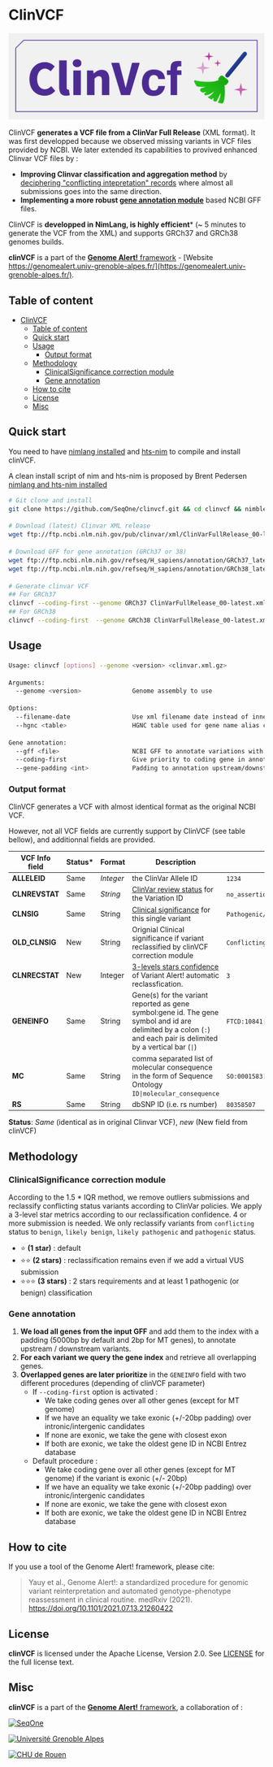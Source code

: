 # ClinVCF

![ClinVCF-logo](clinvcf.png)

ClinVCF **generates a VCF file from a ClinVar Full Release** (XML format). It was first developped because we observed missing variants in VCF files provided by NCBI. We later extended its capabilities to provived enhanced Clinvar VCF files by :

- **Improving Clinvar classification and aggregation method** by [deciphering "conflicting intepretation" records](#clinicalsignificance-correction-module) where almost all submissions goes into the same direction.
- **Implementing a more robust [gene annotation module](#gene-annotation)** based NCBI GFF files.

ClinVCF is **developped in NimLang, is highly efficient*** (~ 5 minutes to generate the VCF from the XML) and supports GRCh37 and GRCh38 genomes builds.

**clinVCF** is a part of the [**Genome Alert!** framework](https://github.com/SeqOne/GenomeAlert_app) - [Website https://genomealert.univ-grenoble-alpes.fr/](https://genomealert.univ-grenoble-alpes.fr/).

## Table of content

- [ClinVCF](#clinvcf)
  - [Table of content](#table-of-content)
  - [Quick start](#quick-start)
  - [Usage](#usage)
    - [Output format](#output-format)
  - [Methodology](#methodology)
    - [ClinicalSignificance correction module](#clinicalsignificance-correction-module)
    - [Gene annotation](#gene-annotation)
  - [How to cite](#how-to-cite)
  - [License](#license)
  - [Misc](#misc)

## Quick start

You need to have [nimlang installed](https://nim-lang.org/install_unix.html) and [hts-nim](https://github.com/brentp/hts-nim) to compile and install clinVCF.

A clean install script of nim and hts-nim is proposed by Brent Pedersen [nimlang and hts-nim installed](https://github.com/brentp/hts-nim/blob/master/scripts/install.sh)

```bash
# Git clone and install
git clone https://github.com/SeqOne/clinvcf.git && cd clinvcf && nimble install

# Download (latest) Clinvar XML release
wget ftp://ftp.ncbi.nlm.nih.gov/pub/clinvar/xml/ClinVarFullRelease_00-latest.xml.gz

# Download GFF for gene annotation (GRCh37 or 38)
wget ftp://ftp.ncbi.nlm.nih.gov/refseq/H_sapiens/annotation/GRCh37_latest/refseq_identifiers/GRCh37_latest_genomic.gff.gz
wget ftp://ftp.ncbi.nlm.nih.gov/refseq/H_sapiens/annotation/GRCh38_latest/refseq_identifiers/GRCh38_latest_genomic.gff.gz

# Generate clinvar VCF
## For GRCh37
clinvcf --coding-first --genome GRCh37 ClinVarFullRelease_00-latest.xml.gz | bgzip -c > clinvar_GRCh37.vcf.gz
## For GRCh38
clinvcf --coding-first  --genome GRCh38 ClinVarFullRelease_00-latest.xml.gz | bgzip -c > clinvar_GRCh38.vcf.gz

```

## Usage

```bash
Usage: clinvcf [options] --genome <version> <clinvar.xml.gz>

Arguments:
  --genome <version>              Genome assembly to use
  
Options:
  --filename-date                 Use xml filename date instead of inner date which may differ
  --hgnc <table>                  HGNC table used for gene name alias corrections

Gene annotation:
  --gff <file>                    NCBI GFF to annotate variations with genes
  --coding-first                  Give priority to coding gene in annotation (even if intronic and exonic for another gene)
  --gene-padding <int>            Padding to annotation upstream/downstream genes (not applied for MT) [default: 5000]
```

### Output format

ClinVCF generates a VCF with almost identical format as the original NCBI VCF.

However, not all VCF fields are currently support by ClinVCF (see table bellow), and
additionnal fields are provided.

| VCF Info field | Status* | Format    | Description                                                                                                                                                        | Example                                        |
| -------------- | ------- | --------- | ------------------------------------------------------------------------------------------------------------------------------------------------------------------ | ---------------------------------------------- |
| **ALLELEID**   | Same    | *Integer* | the ClinVar Allele ID                                                                                                                                              | `1234`                                         |
| **CLNREVSTAT** | Same    | *String*  | [ClinVar review status](https://www.ncbi.nlm.nih.gov/clinvar/docs/review_status/) for the Variation ID                                                             | `no_assertion_criteria_provided`               |
| **CLNSIG**     | Same    | String    | [Clinical significance](https://www.ncbi.nlm.nih.gov/clinvar/docs/clinsig/) for this single variant                                                                | `Pathogenic/Likely_Pathogenic`                 |
| **OLD_CLNSIG** | New     | String    | Orignial Clinical significance if variant reclassified by clinVCF correction module                                                                                | `Conflicting_interpretations_of_pathogenicity` |
| **CLNRECSTAT** | New     | Integer   | [3-levels stars confidence](#clinicalsignificance-correction-module) of Variant Alert! automatic reclassfication.                                                  | `3`                                            |
| **GENEINFO**   | Same    | String    | Gene(s) for the variant reported as gene symbol:gene id. The gene symbol and id are delimited by a colon (`:`) and each pair is delimited by a vertical bar (`\|`) | `FTCD:10841\|FTCD-AS1:100861507`               |
| **MC**         | Same    | String    | comma separated list of molecular consequence in the form of Sequence Ontology `ID\|molecular_consequence`                                                         | `SO:0001583\|missense_variant`                 |
| **RS**         | Same    | String    | dbSNP ID (i.e. rs number)                                                                                                                                          | `80358507`                                     |

**Status**: *Same* (identical as in original Clinvar VCF), *new* (New field from clinVCF)

## Methodology

### ClinicalSignificance correction module

According to the 1.5 * IQR method, we remove outliers submissions and reclassify conflicting status variants according to ClinVar policies. We apply a 3-level star metrics according to our reclassification confidence. 4 or more submission is needed. We only reclassify variants from `conflicting` status to `benign`, `likely benign`, `likely pathogenic` and `pathogenic` status. 

- ⭐ **(1 star)** : default
- ⭐⭐ **(2 stars)** : reclassification remains even if we add a virtual VUS submission
- ⭐⭐⭐ **(3 stars)** : 2 stars requirements and at least 1 pathogenic (or benign) classification

### Gene annotation

1. **We load all genes from the input GFF** and add them to the index with a padding (5000bp by default and 2bp for MT genes), to annotate upstream / downstream variants.
2. **For each variant we query the gene index** and retrieve all overlapping genes.
3. **Overlapped genes are later prioritize** in the `GENEINFO` field with two different procedures (depending of clinVCF parameter)
     - If `--coding-first` option is activated :
       - We take coding genes over all other genes (except for MT genome)
       - If we have an equality we take exonic (+/-20bp padding) over intronic/intergenic candidates
       - If none are exonic, we take the gene with closest exon
       - If both are exonic, we take the oldest gene ID in NCBI Entrez database
     - Default procedure :
       - We take coding gene over all other genes (except for MT genome) if the variant is exonic (+/- 20bp)
       - If we have an equality we take exonic (+/-20bp padding) over intronic/intergenic candidates
       - If none are exonic, we take the gene with closest exon
       - If both are exonic, we take the oldest gene ID in NCBI Entrez database

## How to cite

If you use a tool of the Genome Alert! framework, please cite:
> Yauy et al., Genome Alert!: a standardized procedure for genomic variant reinterpretation and automated genotype-phenotype reassessment in clinical routine. medRxiv (2021). [https://doi.org/10.1101/2021.07.13.21260422
](https://www.medrxiv.org/content/10.1101/2021.07.13.21260422v1)

## License

**clinVCF** is licensed under the Apache License, Version 2.0. See [LICENSE](LICENSE) for the full license text.

## Misc

**clinVCF** is a part of the [**Genome Alert!** framework](https://github.com/SeqOne/GenomeAlert_app), a collaboration of :

[![SeqOne](img/logo-seqone.png)](https://seq.one/)

[![Université Grenoble Alpes](img/logo-uga.png)](https://iab.univ-grenoble-alpes.fr/)

[![CHU de Rouen](img/logo-CHU.png)](https://www.chu-rouen.fr/service/service-de-genetique/)